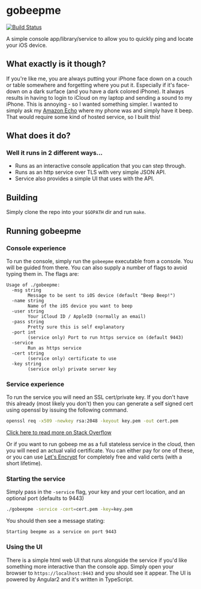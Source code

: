 # gobeepme

[![Build Status](https://api.travis-ci.org/daveshanley/gobeepme.svg)](https://travis-ci.org/daveshanley/gobeepme)

A simple console app/library/service to allow you to quickly ping and locate your iOS device.

## What exactly is it though?

If you're like me, you are always putting your iPhone face down on a couch or table somewhere and forgetting where you put it.
 Especially if it's face-down on a dark surface (and you have a dark colored iPhone). It always results
in having to login to iCloud on my laptop and sending a sound to my iPhone. This is annoying - so I wanted something
simpler. I wanted to simply ask my [Amazon Echo](http://amazon.com/echo) where my phone was and simply have it
beep. That would require some kind of hosted service, so I built this!

## What does it do?

### Well it runs in 2 different ways...

* Runs as an interactive console application that you can step through.
* Runs as an http service over TLS with very simple JSON API.
* Service also provides a simple UI that uses with the API.

## Building

Simply clone the repo into your `$GOPATH` dir and run `make`. 

## Running gobeepme

### Console experience

To run the console, simply run the `gobeepme` executable from a console. You will be guided from there. You can also supply
a number of flags to avoid typing them in. The flags are: 

    Usage of ./gobeepme:
      -msg string
            Message to be sent to iOS device (default "Beep Beep!")
      -name string
            Name of the iOS device you want to beep
      -user string
            Your iCloud ID / AppleID (normally an email)
      -pass string
            Pretty sure this is self explanatory
      -port int
            (service only) Port to run https service on (default 9443)
      -service
            Run as https service
      -cert string
            (service only) certificate to use
      -key string
            (service only) private server key
      
### Service experience

To run the service you will need an SSL cert/private key. If you don't have this already (most likely you don't) then you can 
generate a self signed cert using openssl by issuing the following command. 

~~~bash
openssl req -x509 -newkey rsa:2048 -keyout key.pem -out cert.pem
~~~

[Click here to read more on Stack Overflow](http://stackoverflow.com/questions/10175812/how-to-create-a-self-signed-certificate-with-openssl)

Or if you want to run gobeep me as a full stateless service in the cloud, then you will need an actual valid certificate. You can either pay
for one of these, or you can use [Let's Encrypt](https://letsencrypt.org/) for completely free and valid certs (with a short lifetime).

### Starting the service

Simply pass in the `-service` flag, your key and your cert location, and an optional port (defaults to 9443)

~~~bash
./gobeepme -service -cert=cert.pem -key=key.pem
~~~

You should then see a message stating: 

    Starting beepme as a service on port 9443

### Using the UI

There is a simple html web UI that runs alongside the service if you'd like something more interactive than the console app. Simply open your
browser to `https://localhost:9443` and you should see it appear. The UI is powered by Angular2 and it's written in TypeScript.
